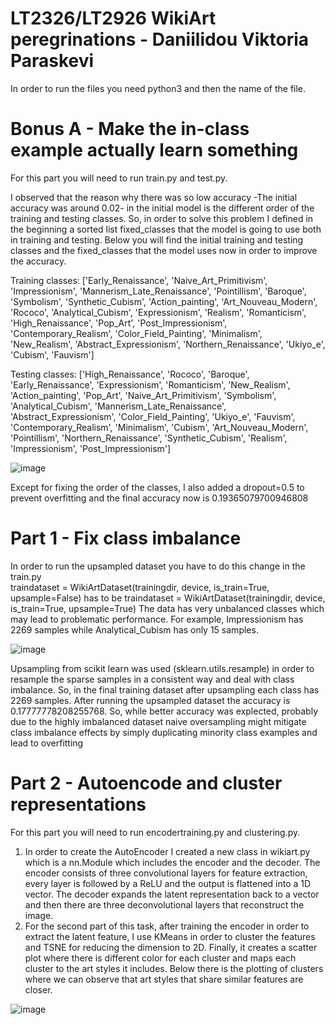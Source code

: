 # LT2326/LT2926 WikiArt peregrinations  - Daniilidou Viktoria Paraskevi
In order to run the files you need python3 and then the name of the file. 
  # Bonus A - Make the in-class example actually learn something

  For this part you will need to run train.py and test.py. 
   
  I observed that the reason why there was so low accuracy -The initial accuracy was around 0.02- in the initial model is the different order of the training and testing classes. So, in order to solve this problem I defined in the beginning a sorted list fixed_classes that the model is going to use both in training and testing. Below you will find the initial training and testing classes and the fixed_classes that the model uses now in order to improve the accuracy. 


Training classes: ['Early_Renaissance', 'Naive_Art_Primitivism', 'Impressionism', 'Mannerism_Late_Renaissance', 'Pointillism', 'Baroque', 'Symbolism', 'Synthetic_Cubism', 'Action_painting', 'Art_Nouveau_Modern', 'Rococo', 'Analytical_Cubism', 'Expressionism', 'Realism', 'Romanticism', 'High_Renaissance', 'Pop_Art', 'Post_Impressionism', 'Contemporary_Realism', 'Color_Field_Painting', 'Minimalism', 'New_Realism', 'Abstract_Expressionism', 'Northern_Renaissance', 'Ukiyo_e', 'Cubism', 'Fauvism'] 

Testing classes: ['High_Renaissance', 'Rococo', 'Baroque', 'Early_Renaissance', 'Expressionism', 'Romanticism', 'New_Realism', 'Action_painting', 'Pop_Art', 'Naive_Art_Primitivism', 'Symbolism', 'Analytical_Cubism', 'Mannerism_Late_Renaissance', 'Abstract_Expressionism', 'Color_Field_Painting', 'Ukiyo_e', 'Fauvism', 'Contemporary_Realism', 'Minimalism', 'Cubism', 'Art_Nouveau_Modern', 'Pointillism', 'Northern_Renaissance', 'Synthetic_Cubism', 'Realism', 'Impressionism', 'Post_Impressionism']

![image](https://github.com/user-attachments/assets/12bcac01-e06b-40b0-a77e-f21215597b7e)




Except for fixing the order of the classes, I also added a dropout=0.5 to prevent overfitting and the final accuracy now is 0.19365079700946808

# Part 1 - Fix class imbalance
In order to run the upsampled dataset you have to do this change in the train.py  
traindataset = WikiArtDataset(trainingdir, device, is_train=True, upsample=False) has to be traindataset = WikiArtDataset(trainingdir, device, is_train=True, upsample=True)
The data has very unbalanced classes which may lead to problematic performance. For example, Impressionism has 2269 samples while Analytical_Cubism has only 15 samples.

![image](https://github.com/user-attachments/assets/76a80a5e-4157-4eac-a999-8dee2f95e3aa)

Upsampling from scikit learn was used (sklearn.utils.resample) in order to resample the sparse samples in a consistent way and deal with class imbalance. 
So, in the final training dataset after upsampling each class has 2269 samples. 
After running the upsampled dataset the accuracy is 0.17777778208255768. So, while better accuracy was explected, probably due to the highly imbalanced dataset naive oversampling might mitigate class imbalance effects by simply duplicating minority class examples and lead to overfitting

# Part 2 - Autoencode and cluster representations 

For this part you will need to run encodertraining.py and clustering.py. 
1. In order to create the AutoEncoder I created a new class in wikiart.py which is a nn.Module which includes the encoder and the decoder. The encoder consists of three convolutional layers for feature extraction, every layer is followed by a ReLU and the output is flattened into a 1D vector. The decoder expands the latent representation back to a vector and then there are three deconvolutional layers that reconstruct the image.
2. For the second part of this task, after training the encoder in order to extract the latent feature, I use KMeans in order to cluster the features and TSNE for reducing the dimension to 2D. Finally, it creates a scatter plot where there is different color for each cluster and maps each cluster to the art styles it includes. Below there is the plotting of clusters where we can observe that art styles that share similar features are closer. 



![image](https://github.com/user-attachments/assets/217f79d3-7628-49a3-a8ec-2be67a872442)


   

